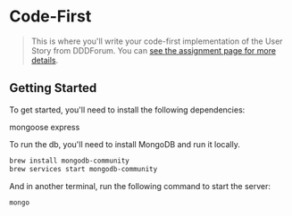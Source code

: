 # Code-First

> This is where you'll write your code-first implementation of the User Story from DDDForum. You can [see the assignment page for more details](https://www.essentialist.dev/products/testing-mastery-the-best-practice-first-phase-bachelors-program/categories/2156349911/posts/2182108375).


## Getting Started
To get started, you'll need to install the following dependencies:

mongoose
express


To run the db, you'll need to install MongoDB and run it locally.

```bash
brew install mongodb-community
brew services start mongodb-community
```
And in another terminal, run the following command to start the server:

```bash
mongo
```


